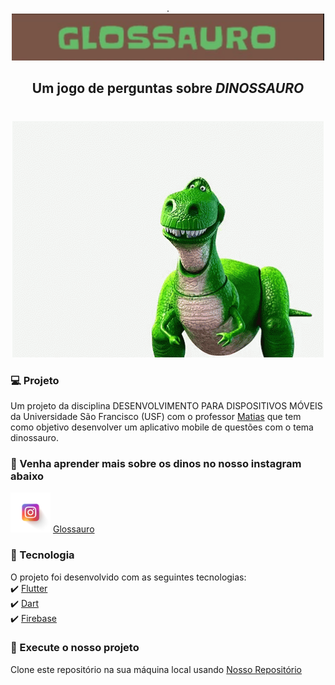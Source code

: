 <p align="center"> 
.<img src="https://github.com/Waleria257/Glossauro/blob/master/tema.PNG" width="500" >
</p>


## <p align="center"> Um jogo de perguntas sobre ***DINOSSAURO***

# # 
  <p align="center"> 
<img src="https://github.com/Waleria257/Glossauro/blob/master/08605a2cf4cce0f80b644241b5224bc8.gif">
</p>


### 💻 Projeto
Um projeto da disciplina DESENVOLVIMENTO PARA DISPOSITIVOS MÓVEIS da Universidade São Francisco (USF) com o professor <a href="https://github.com/matiasfilho81/">Matias</a> que tem como objetivo desenvolver um aplicativo mobile de questões com o tema dinossauro.
</p >

###  📰 Venha aprender mais sobre os dinos no nosso instagram abaixo
![logo](https://github.com/Waleria257/Glossauro/blob/master/1497553304-104_84834.png) 
<a href="https://www.instagram.com/glossauro/"> Glossauro</a>

### 🚀 Tecnologia
O projeto foi desenvolvido com as seguintes tecnologias:<br/>
✔️ <a href="https://flutter.dev/?gclid=Cj0KCQjww_f2BRC-ARIsAP3zarEE3bqE6AWxyHKFhCNJTBwh89Q_ktFTvn-S0uAw324qo0gzXY0VfTUaAluTEALw_wcB&gclsrc=aw.ds/">Flutter</a><br/>
✔️ <a href="https://dart.dev/get-dart/">Dart</a><br/>
✔️ <a href="https://firebase.google.com/?hl=pt-br&gclid=Cj0KCQjww_f2BRC-ARIsAP3zarH1Tnkx56mu5chFmu5FKGdHJ3FVQUSi28ztPw6j-lFJGBUNDLK3yAMaArUuEALw_wcB/">Firebase</a>
###  📱 Execute o nosso projeto
Clone este repositório na sua máquina local usando 
<a href="https://github.com/Waleria257/Glossauro.git/"> Nosso Repositório</a>
